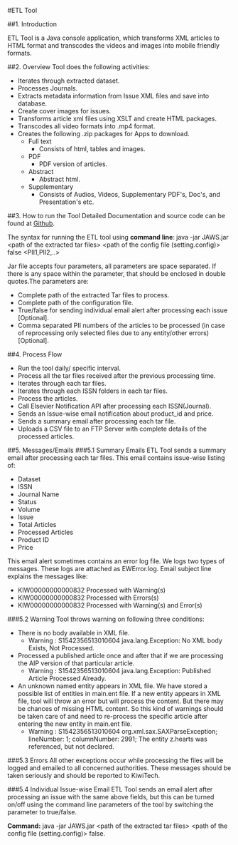 #ETL Tool

##1. Introduction

ETL Tool is a Java console application, which transforms XML articles to HTML format and transcodes the videos and images into mobile friendly formats.


##2. Overview
Tool does the following activities:

- Iterates through extracted dataset.
- Processes Journals.
- Extracts metadata information from Issue XML files and save into database.
- Create cover images for issues.
- Transforms article xml files using XSLT and create HTML packages.
- Transcodes all video formats into .mp4 format.
- Creates the following .zip packages for Apps to download.
	- Full text
		- Consists of html, tables and images.
	- PDF
		- PDF version of articles.
	- Abstract
		- Abstract html.
	- Supplementary
		- Consists of Audios, Videos, Supplementary PDF's, Doc's, and Presentation's etc.


##3. How to run the Tool
Detailed Documentation and source code can be found at <a href="https://github.com/ElsevierTechnologyServices/STMJ-JAT-Server-DTD">Github</a>.

The syntax for running the ETL tool using **command line**: java -jar JAWS.jar &lt;path of the extracted tar files&gt; &lt;path of the config file (setting.config)&gt; false &lt;PII1,PII2,..&gt;

Jar file accepts four parameters, all parameters are space separated. If there is any space within the parameter, that should be enclosed in double quotes.The parameters are:

- Complete path of the extracted Tar files to process.
- Complete path of the configuration file.
- True/false for sending individual email alert after processing each issue [Optional].
- Comma separated PII numbers of the articles to be processed (in case of reprocessing only selected files due to any entity/other errors) [Optional].

##4. Process Flow

- Run the tool daily/ specific interval.
- Process all the tar files received after the previous processing time.
- Iterates through each tar files.
- Iterates through each ISSN folders in each tar files.
- Process the articles.
- Call Elsevier Notification API after processing each ISSN(Journal).
- Sends an Issue-wise email notification about product_id and price.
- Sends a summary email after processing each tar file.
- Uploads a CSV file to an FTP Server with complete details of the processed articles.

##5. Messages/Emails
###5.1 Summary Emails
ETL Tool sends a summary email after processing each tar files. This email contains issue-wise listing of:

- Dataset
- ISSN
- Journal Name
- Status
- Volume
- Issue
- Total Articles
- Processed Articles
- Product ID
- Price

This email alert sometimes contains an error log file. We logs two types of messages. These logs are attached as EWError.log. Email subject line explains the messages like:

- KIW00000000000832 Processed with Warning(s)
- KIW00000000000832 Processed with Errors(s)
- KIW00000000000832 Processed with Warning(s) and Error(s)

###5.2 Warning
Tool throws warning on following three conditions:

- There is no body available in XML file.
	- Warning : S1542356513010604	java.lang.Exception: No XML body Exists, Not Processed.
- Processed a published article once and after that if we are processing the AIP version of that particular article.
	- Warning : S1542356513010604	java.lang.Exception: Published Article Processed Already.
- An unknown named entity appears in XML file. We have stored a possible list of entities in main.ent file. If a new entity appears in XML file, tool will throw an error but will process the content. But there may be chances of missing HTML content. So this kind of warnings should be taken care of and need to re-process the specific article after entering the new entity in main.ent file.
	- Warning : S1542356513010604	org.xml.sax.SAXParseException; lineNumber: 1; columnNumber: 2991; The entity z.hearts was referenced, but not declared.
	
###5.3 Errors
All other exceptions occur while processing the files will be logged and emailed to all concerned authorities. These messages should be taken seriously and should be reported to KiwiTech.

###5.4 Individual Issue-wise Email
ETL Tool sends an email alert after processing an issue with the same above fields, but this can be turned on/off using the command line parameters of the tool by switching the parameter to true/false.

**Command:** java -jar JAWS.jar &lt;path of the extracted tar files&gt; &lt;path of the config file (setting.config)&gt; false.




